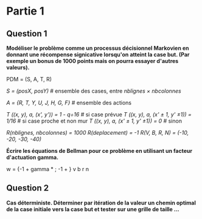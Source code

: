 # Partie 1

## Question 1

**Modéliser le problème comme un processus décisionnel Markovien en donnant une récompense signicative lorsqu'on atteint la case but. (Par exemple un bonus de 1000 points mais on pourra essayer d'autres valeurs).**

PDM = (S, A, T, R)

*S = (posX, posY)*						          # ensemble des cases, entre *nblignes × nbcolonnes*

*A = {R, T, Y, U, J, H, G, F}* 					# ensemble des actions

*T ((x, y), a, (x', y')) = 1 - q÷16*    # si case prévue
*T ((x, y), a, (x' ± 1, y' ±1)) = 1/16* # si case proche et non mur
*T ((x, y), a, (x' ± 1, y' ±1)) = 0*    # sinon

*R(nblignes, nbcolonnes) = 1000*
*R(deplacement) = -1*
*R(V, B, R, N) = (-10, -20, -30, -40)*
		
**Écrire les équations de Bellman pour ce problème en utilisant un facteur d'actuation gamma.** 

w = {-1 + gamma * ; -1 + }
v
b
r
n

## Question 2

**Cas déterministe. Déterminer par itération de la valeur un chemin optimal de la case initiale vers la case but et tester sur une grille de taille ...**


